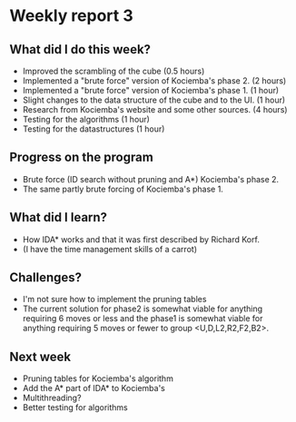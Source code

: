 # Weekly report 3  

## What did I do this week?  
- Improved the scrambling of the cube (0.5 hours)  
- Implemented a "brute force" version of Kociemba's phase 2. (2 hours)  
- Implemented a "brute force" version of Kociemba's phase 1. (1 hour)  
- Slight changes to the data structure of the cube and to the UI. (1 hour)  
- Research from Kociemba's website and some other sources. (4 hours)  
- Testing for the algorithms (1 hour)
- Testing for the datastructures (1 hour)

## Progress on the program  
- Brute force (ID search without pruning and A*) Kociemba's phase 2.  
- The same partly brute forcing of Kociemba's phase 1.  

## What did I learn?  
- How IDA* works and that it was first described by Richard Korf.  
- (I have the time management skills of a carrot)  

## Challenges?  
- I'm not sure how to implement the pruning tables  
- The current solution for phase2 is somewhat viable for anything requiring 6
  moves or less and the phase1 is somewhat viable for anything requiring 5 moves
  or fewer to group <U,D,L2,R2,F2,B2>.  

## Next week
- Pruning tables for Kociemba's algorithm  
- Add the A* part of IDA* to Kociemba's  
- Multithreading?  
- Better testing for algorithms  
